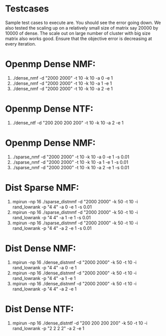 # Testcases

Sample test cases to execute are. You should see the error going down. We also tested the scaling up on a relatively small size of matrix say 20000 by 10000 of dense. The scale out on large number of cluster with big size matrix also works good. Ensure that the objective error is decreasing at every iteration. 

Openmp Dense NMF:
=================
1. ./dense_nmf -d "2000 2000" -t 10 -k 10 -a 0 -e 1
2. ./dense_nmf -d "2000 2000" -t 10 -k 10 -a 1 -e 1
3. ./dense_nmf -d "2000 2000" -t 10 -k 10 -a 2 -e 1

Openmp Dense NTF:
=================
1. ./dense_ntf -d "200 200 200 200" -t 10 -k 10 -a 2 -e 1

Openmp Dense NMF:
=================
1. ./sparse_nmf -d "2000 2000" -t 10 -k 10 -a 0 -e 1 -s 0.01
2. ./sparse_nmf -d "2000 2000" -t 10 -k 10 -a 1 -e 1 -s 0.01
3. ./sparse_nmf -d "2000 2000" -t 10 -k 10 -a 2 -e 1 -s 0.01

Dist Sparse NMF:
================
1. mpirun -np 16 ./sparse_distnmf -d "2000 2000" -k 50 -t 10 -i rand_lowrank  -p "4 4"  -a 0 -e 1 -s 0.01
2. mpirun -np 16 ./sparse_distnmf -d "2000 2000" -k 50 -t 10 -i rand_lowrank  -p "4 4"  -a 1 -e 1 -s 0.01
3. mpirun -np 16 ./sparse_distnmf -d "2000 2000" -k 50 -t 10 -i rand_lowrank  -p "4 4"  -a 2 -e 1 -s 0.01

Dist Dense NMF:
===============
1. mpirun -np 16 ./dense_distnmf -d "2000 2000" -k 50 -t 10 -i rand_lowrank  -p "4 4"  -a 0 -e 1
2. mpirun -np 16 ./dense_distnmf -d "2000 2000" -k 50 -t 10 -i rand_lowrank  -p "4 4"  -a 1 -e 1 
3. mpirun -np 16 ./dense_distnmf -d "2000 2000" -k 50 -t 10 -i rand_lowrank  -p "4 4"  -a 2 -e 1 

Dist Dense NTF:
===============
1. mpirun -np 16 ./dense_distntf -d "200 200 200 200" -k 50 -t 10 -i rand_lowrank  -p "2 2 2 2" -a 2 -e 1
